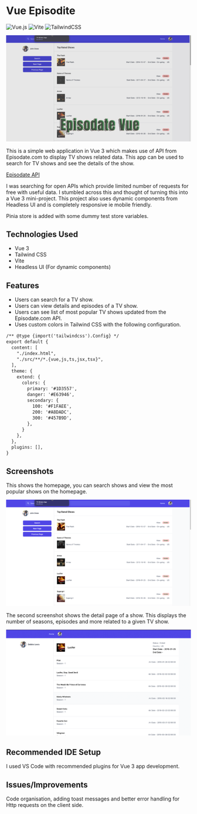 # Vue Episodite

![Vue.js](https://img.shields.io/badge/vuejs-%2335495e.svg?style=for-the-badge&logo=vuedotjs&logoColor=%234FC08D)
![Vite](https://img.shields.io/badge/vite-%23646CFF.svg?style=for-the-badge&logo=vite&logoColor=white)
![TailwindCSS](https://img.shields.io/badge/tailwindcss-%2338B2AC.svg?style=for-the-badge&logo=tailwind-css&logoColor=white)

![alt text](./screenshots/Thumbnail.png)

This is a simple web application in Vue 3 which makes use of API from Episodate.com to display TV shows related data. This app can be used to search for TV shows and see the details of the show.

[Episodate API](https://www.episodate.com/api)

I was searching for open APIs which provide limited number of requests for free with useful data. I stumbled across this and thought of turning this into a Vue 3 mini-project. This project also uses dynamic components from Headless UI and is completely responsive ie mobile friendly.

Pinia store is added with some dummy test store variables. 

## Technologies Used

- Vue 3
- Tailwind CSS
- Vite
- Headless UI (For dynamic components)

## Features

- Users can search for a TV show.
- Users can view details and episodes of a TV show.
- Users can see list of most popular TV shows updated from the Episodate.com API.
- Uses custom colors in Tailwind CSS with the following configuration.

```
/** @type {import('tailwindcss').Config} */
export default {
  content: [
    "./index.html",
    "./src/**/*.{vue,js,ts,jsx,tsx}",
  ],
  theme: {
    extend: {
      colors: {
        primary: '#1D3557',
        danger: '#E63946',
        secondary: {
          100: '#F1FAEE',
          200: '#A8DADC',
          300: '#457B9D',
        },
      }
    },
  },
  plugins: [],
}
```

## Screenshots

This shows the homepage, you can search shows and view the most popular shows on the homepage.

![alt text](./screenshots/screenshot-1.png)

The second screenshot shows the detail page of a show. This displays the number of seasons, episodes and more related to a given TV show.

![alt text](./screenshots/Screenshot-2.png)
## Recommended IDE Setup

I used VS Code with recommended plugins for Vue 3 app development.

## Issues/Improvements

Code organisation, adding toast messages and better error handling for Http requests on the client side.
